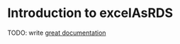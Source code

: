 # Introduction to excelAsRDS

TODO: write [great documentation](http://jacobian.org/writing/great-documentation/what-to-write/)
